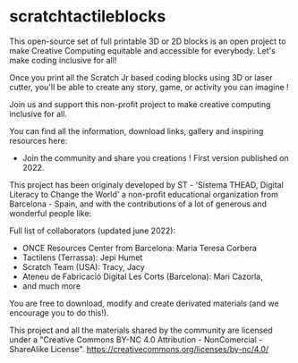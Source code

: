 # scratchtactileblocks
This open-source set of full printable 3D or 2D blocks is an open project to make Creative Computing equitable and accessible for everybody.
Let's make coding inclusive for all!

Once you print all the Scratch Jr based coding blocks using 3D or laser cutter, you'll be able to create any story, game, or activity you can imagine ! 

Join us and support this non-profit project to make creative computing inclusive for all. 

You can find all the information, download links, gallery and inspiring resources here:  
* Join the community and share you creations !
First version published on 2022.



This project has been originaly developed by ST - 'Sistema THEAD, Digital Literacy to Change the World' a non-profit educational organization from Barcelona - Spain, and with the contributions of a lot of generous and wonderful people like:

Full list of collaborators (updated june 2022):
- ONCE Resources Center from Barcelona: Maria Teresa Corbera
- Tactilens (Terrassa): Jepi Humet
- Scratch Team (USA): Tracy, Jacy
- Ateneu de Fabricació Digital Les Corts (Barcelona): Mari Cazorla, 
- and much more



You are free to download, modify and create derivated materials (and we encourage you to do this!).

This project and all the materials shared by the community are licensed under a "Creative Commons BY-NC 4.0 Attribution - NonComercial - ShareAlike License". 
https://creativecommons.org/licenses/by-nc/4.0/
